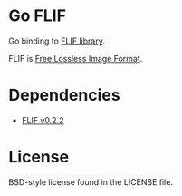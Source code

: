# Go FLIF

Go binding to [FLIF library](https://github.com/FLIF-hub/FLIF).

FLIF is [Free Lossless Image Format](http://flif.info/).


# Dependencies

- [FLIF v0.2.2](https://github.com/FLIF-hub/FLIF/tree/v0.2.2)
  

# License

BSD-style license found in the LICENSE file.
